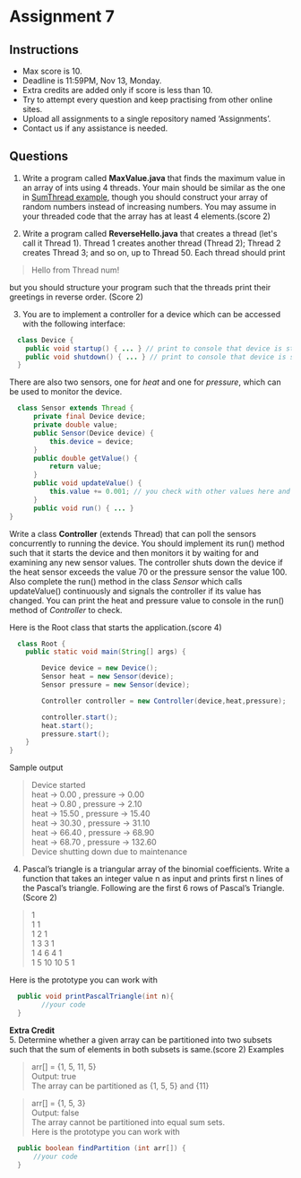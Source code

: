 # Assignment 7

## Instructions

*  Max score is 10.
*  Deadline is 11:59PM, Nov 13, Monday.
*  Extra credits are added only if score is less than 10.
*  Try to attempt every question and keep practising from other online sites.
*  Upload all assignments to a single repository named ‘Assignments’.
*  Contact us if any assistance is needed.

## Questions

1. Write a program called **MaxValue.java** that finds the maximum value in an array of ints using 4 threads. Your main should be similar as the one in [SumThread example](http://www.cs.carleton.edu/faculty/dmusican/cs348/java_multi/SumThread.java), though you should construct your array of random numbers instead of increasing numbers. You may assume in your threaded code that the array has at least 4 elements.(score 2)

2. Write a program called **ReverseHello.java** that creates a thread (let's call it Thread 1). Thread 1 creates another thread (Thread 2); Thread 2 creates Thread 3; and so on, up to Thread 50. Each thread should print 
> Hello from Thread num!     

but you should structure your program such that the threads print their greetings in reverse order. (Score 2)

3. You are to implement a controller for a device which can be accessed with the following interface: 
```java
  class Device {
    public void startup() { ... } // print to console that device is starting
    public void shutdown() { ... } // print to console that device is shutting down and exit
  }
```  
There are also two sensors, one for *heat* and one for *pressure*, which can be used to monitor the device.  

```java
  class Sensor extends Thread {
      private final Device device;
      private double value;
      public Sensor(Device device) {
          this.device = device;
      }
      public double getValue() {
          return value;
      }
      public void updateValue() { 
          this.value += 0.001; // you check with other values here and see how it works
      }
      public void run() { ... }
}
```  

Write a class **Controller** (extends Thread) that can poll the sensors concurrently to running the device. You should implement its run() method such that it starts the device and then monitors it by waiting for and examining any new sensor values. The controller shuts down the device if the heat sensor exceeds the value 70 or the pressure sensor the value 100. Also complete the run() method in the class *Sensor* which calls updateValue() continuously and signals the controller if its value has changed. You can print the heat and pressure value to console in the run() method of *Controller* to check.

Here is the Root class that starts the application.(score 4)

```java
  class Root {
    public static void main(String[] args) {

        Device device = new Device();
        Sensor heat = new Sensor(device);
        Sensor pressure = new Sensor(device);

        Controller controller = new Controller(device,heat,pressure);

        controller.start();
        heat.start();
        pressure.start();
    }
}
```
Sample output  
> Device started  
> heat ->  0.00 , pressure -> 0.00  
> heat ->  0.80 , pressure -> 2.10  
> heat ->  15.50 , pressure -> 15.40  
> heat ->  30.30 , pressure -> 31.10  
> heat ->  66.40 , pressure -> 68.90  
> heat ->  68.70 , pressure -> 132.60  
> Device shutting down due to maintenance

4. Pascal’s triangle is a triangular array of the binomial coefficients. Write a function that takes an integer value n as input and prints first n lines of the Pascal’s triangle. Following are the first 6 rows of Pascal’s Triangle.(Score 2)   
> 1  
> 1 1  
> 1 2 1   
> 1 3 3 1   
> 1 4 6 4 1   
> 1 5 10 10 5 1  

Here is the prototype you can work with  
```java
  public void printPascalTriangle(int n){
        //your code
  }
```

**Extra Credit**  
5. Determine whether a given array can be partitioned into two subsets such that the sum of elements in both subsets is same.(score 2) 
Examples
> arr[] = {1, 5, 11, 5}  
> Output: true   
> The array can be partitioned as {1, 5, 5} and {11}  

> arr[] = {1, 5, 3}  
> Output: false   
> The array cannot be partitioned into equal sum sets.  
Here is the prototype you can work with  

```java
  public boolean findPartition (int arr[]) {
      //your code
  }
```